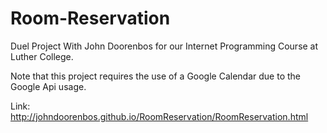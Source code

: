 Room-Reservation
================

Duel Project With John Doorenbos for our Internet Programming Course at Luther College.

Note that this project requires the use of a Google Calendar due to the Google Api usage.

Link: http://johndoorenbos.github.io/RoomReservation/RoomReservation.html
